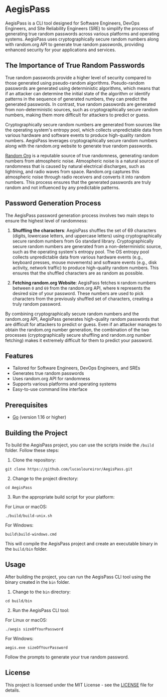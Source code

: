 # AegisPass

AegisPass is a CLI tool designed for Software Engineers, DevOps Engineers, and Site Reliability Engineers (SRE) to simplify the process of generating true random passwords across various platforms and operating systems. AegisPass uses cryptographically secure random numbers along with random.org API to generate true random passwords, providing enhanced security for your applications and services.

## The Importance of True Random Passwords

True random passwords provide a higher level of security compared to those generated using pseudo-random algorithms. Pseudo-random passwords are generated using deterministic algorithms, which means that if an attacker can determine the initial state of the algorithm or identify patterns in the sequence of generated numbers, they can predict the generated passwords. In contrast, true random passwords are generated from non-deterministic sources, such as cryptographically secure random numbers, making them more difficult for attackers to predict or guess.

Cryptographically secure random numbers are generated from sources like the operating system's entropy pool, which collects unpredictable data from various hardware and software events to produce high-quality random numbers. AegisPass leverages cryptographically secure random numbers along with the random.org website to generate true random passwords.

[Random Org](https://www.random.org/) is a reputable source of true randomness, generating random numbers from atmospheric noise. Atmospheric noise is a natural source of randomness that is caused by natural electrical discharges, such as lightning, and radio waves from space. Random.org captures this atmospheric noise through radio receivers and converts it into random numbers. This process ensures that the generated passwords are truly random and not influenced by any predictable patterns.


## Password Generation Process

The AegisPass password generation process involves two main steps to ensure the highest level of randomness:

1. **Shuffling the characters**: AegisPass shuffles the set of 69 characters (digits, lowercase letters, and uppercase letters) using cryptographically secure random numbers from Go standard library. Cryptographically secure random numbers are generated from a non-deterministic source, such as the operating system's entropy pool. The OS entropy pool collects unpredictable data from various hardware events (e.g., keyboard presses, mouse movements) and software events (e.g., disk activity, network traffic) to produce high-quality random numbers. This ensures that the shuffled characters are as random as possible.

2. **Fetching random.org Website**: AegisPass fetches `N` random numbers between `0` and `69` from the random.org API, where `N` represents the desired size of your password. These numbers are used to pick characters from the previously shuffled set of characters, creating a truly random password.

By combining cryptographically secure random numbers and the random.org API, AegisPass generates high-quality random passwords that are difficult for attackers to predict or guess. Even if an attacker manages to obtain the random.org number generation, the combination of the two processes (cryptographically secure shuffling and random.org number fetching) makes it extremely difficult for them to predict your password.

## Features

- Tailored for Software Engineers, DevOps Engineers, and SREs
- Generates true random passwords
- Uses random.org API for randomness
- Supports various platforms and operating systems
- Easy-to-use command line interface

## Prerequisites

- [Go](https://golang.org/doc/install) (version 1.16 or higher)

## Building the Project

To build the AegisPass project, you can use the scripts inside the `/build` folder. Follow these steps:

1. Clone the repository:

```
git clone https://github.com/lucasloureiror/AegisPass.git
```

2. Change to the project directory:

```
cd AegisPass
```

3. Run the appropriate build script for your platform:

For Linux or macOS:

```
./build/build-unix.sh
```

For Windows:

```
build\build-windows.cmd
```

This will compile the AegisPass project and create an executable binary in the `build/bin` folder.

## Usage

After building the project, you can run the AegisPass CLI tool using the binary created in the `bin` folder.

1. Change to the `bin` directory:

```
cd build/bin
```

2. Run the AegisPass CLI tool:

For Linux or macOS:

```
./aegis sizeOfYourPassword
```

For Windows:

```
aegis.exe sizeOfYourPassword
```

Follow the prompts to generate your true random password.

## License

This project is licensed under the MIT License - see the [LICENSE](LICENSE) file for details.
